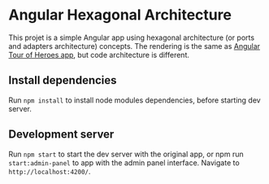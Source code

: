 # Angular Hexagonal Architecture

This projet is a simple Angular app using hexagonal architecture (or ports and adapters architecture) concepts. The rendering is the same as [Angular Tour of Heroes app](https://angular.io/tutorial), but code architecture is different. 

## Install dependencies

Run `npm install` to install node modules dependencies, before starting dev server.

## Development server

Run `npm start` to start the dev server with the original app, or npm run `start:admin-panel` to app with the admin panel interface. Navigate to `http://localhost:4200/`.
